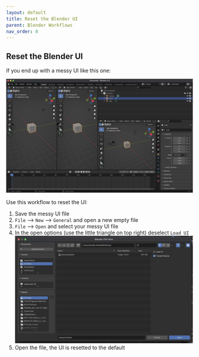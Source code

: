 ```yaml
---
layout: default
title: Reset the Blender UI
parent: Blender Workflows
nav_order: 0
---
```


## Reset the Blender UI

If you end up with a messy UI like this one:

![MessyUI](../../assets/images/MessyUI.png)

Use this workflow to reset the UI:

1. Save the messy UI file
2. `File` --> `New` --> `General` and open a new empty file 
3. `File` --> `Open` and select your messy UI file
4. In the open options (use the little triangle on top right) deselect `Load UI` ![Open_LoadUI](../../assets/images/Open_LoadUI.png)
5. Open the file, the UI is resetted to the default